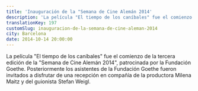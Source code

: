 ```yaml
---
title: 'Inauguración de la "Semana de Cine Alemán 2014'
description: 'La película "El tiempo de los caníbales" fue el comienzo de la tercera edición de la "Semana de Cine Alemán 2014", organizada por la Filmoteca de Catalunya y patrocinada por la Fundación Goethe.'
translationKey: 197
customSlug: inauguracion-de-la-semana-de-cine-aleman-2014
city: Barcelona
date: 2014-10-14 20:00:00
---
```


La película "El tiempo de los caníbales" fue el comienzo de la tercera edición de la "Semana de Cine Alemán 2014", patrocinada por la Fundación Goethe. Posteriormente los asistentes de la Fundación Goethe fueron invitados a disfrutar de una recepción en compañía de la productora Milena Maitz y del guionista Stefan Weigl.
